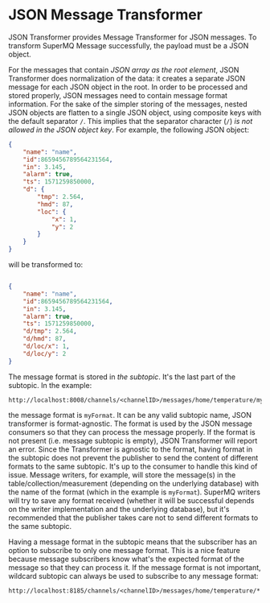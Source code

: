 # JSON Message Transformer

JSON Transformer provides Message Transformer for JSON messages.
To transform SuperMQ Message successfully, the payload must be a JSON object.

For the messages that contain _JSON array as the root element_, JSON Transformer does normalization of the data: it creates a separate JSON message for each JSON object in the root. In order to be processed and stored properly, JSON messages need to contain message format information. For the sake of the simpler storing of the messages, nested JSON objects are flatten to a single JSON object, using composite keys with the default separator `/`. This implies that the separator character (`/`) _is not allowed in the JSON object key_. For example, the following JSON object:
```json
{
    "name": "name",
    "id":8659456789564231564,
    "in": 3.145,
    "alarm": true,
    "ts": 1571259850000,
    "d": {
        "tmp": 2.564,
        "hmd": 87,
        "loc": {
            "x": 1,
            "y": 2
        }
    }
}
```

will be transformed to:

```json

{
    "name": "name",
    "id":8659456789564231564,
    "in": 3.145,
    "alarm": true,
    "ts": 1571259850000,
    "d/tmp": 2.564,
    "d/hmd": 87,
    "d/loc/x": 1,
    "d/loc/y": 2
}
```

The message format is stored in *the subtopic*. It's the last part of the subtopic. In the example:

```
http://localhost:8008/channels/<channelID>/messages/home/temperature/myFormat
```

the message format is `myFormat`. It can be any valid subtopic name, JSON transformer is format-agnostic. The format is used by the JSON message consumers so that they can process the message properly. If the format is not present (i.e. message subtopic is empty), JSON Transformer will report an error. Since the Transformer is agnostic to the format, having format in the subtopic does not prevent the publisher to send the content of different formats to the same subtopic. It's up to the consumer to handle this kind of issue. Message writers, for example, will store the message(s) in the table/collection/measurement (depending on the underlying database) with the name of the format (which in the example is `myFormat`). SuperMQ writers will try to save any format received (whether it will be successful depends on the writer implementation and the underlying database), but it's recommended that the publisher takes care not to send different formats to the same subtopic.

Having a message format in the subtopic means that the subscriber has an option to subscribe to only one message format. This is a nice feature because message subscribers know what's the expected format of the message so that they can process it. If the message format is not important, wildcard subtopic can always be used to subscribe to any message format:

```
http://localhost:8185/channels/<channelID>/messages/home/temperature/*
```
